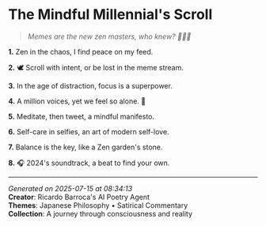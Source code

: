 # The Mindful Millennial's Scroll

> *Memes are the new zen masters, who knew? 🧘‍♀️🤣*

**1.** Zen in the chaos, I find peace on my feed.


**2.** 🕊️ Scroll with intent, or be lost in the meme stream.


**3.** In the age of distraction, focus is a superpower.


**4.** A million voices, yet we feel so alone. 🧠


**5.** Meditate, then tweet, a mindful manifesto.


**6.** Self-care in selfies, an art of modern self-love.


**7.** Balance is the key, like a Zen garden's stone.


**8.** 🎧 2024's soundtrack, a beat to find your own.



---

*Generated on 2025-07-15 at 08:34:13*  
**Creator**: Ricardo Barroca's AI Poetry Agent  
**Themes**: Japanese Philosophy • Satirical Commentary  
**Collection**: A journey through consciousness and reality